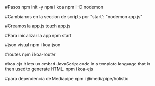 #Pasos
npm init -y 
npm i koa 
npm i -D nodemon

#Cambiamos en la seccion de scripts por
"start": "nodemon app.js"

#Creamos la app.js
touch app.js

#Para inicializar la app
npm start

#json visual
npm i koa-json

#routes
npm i koa-router

#koa ejs it lets us embed JavaScript code in a template language that is then used to generate HTML.
npm i koa-ejs

#para dependencia de Mediapipe
npm i @mediapipe/holistic